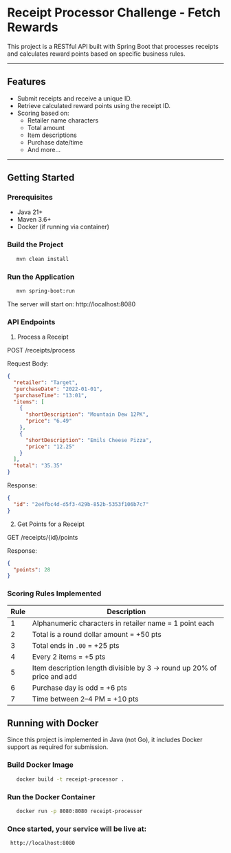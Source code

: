 # Receipt Processor Challenge - Fetch Rewards

This project is a RESTful API built with Spring Boot that processes receipts and calculates reward points based on specific business rules.

---

## Features

- Submit receipts and receive a unique ID.
- Retrieve calculated reward points using the receipt ID.
- Scoring based on:
  - Retailer name characters
  - Total amount
  - Item descriptions
  - Purchase date/time
  - And more...

---

##  Getting Started

### Prerequisites

- Java 21+
- Maven 3.6+
- Docker (if running via container)

###  Build the Project

```bash
   mvn clean install
```
### Run the Application
```bash
   mvn spring-boot:run
```

The server will start on:
http://localhost:8080

### API Endpoints
1. Process a Receipt
   
  POST /receipts/process

Request Body:
```json
{
  "retailer": "Target",
  "purchaseDate": "2022-01-01",
  "purchaseTime": "13:01",
  "items": [
    {
      "shortDescription": "Mountain Dew 12PK",
      "price": "6.49"
    },
    {
      "shortDescription": "Emils Cheese Pizza",
      "price": "12.25"
    }
  ],
  "total": "35.35"
}
```

Response:
```json
{
  "id": "2e4fbc4d-d5f3-429b-852b-5353f106b7c7"
}
```

2. Get Points for a Receipt
   
  GET /receipts/{id}/points

Response:
```json
{
  "points": 28
}
```
### Scoring Rules Implemented

| Rule  | Description                                                                 |
|-------|-----------------------------------------------------------------------------|
|  1  | Alphanumeric characters in retailer name = 1 point each                     |
|  2  | Total is a round dollar amount = +50 pts                                     |
|  3  | Total ends in `.00` = +25 pts                                                |
|  4  | Every 2 items = +5 pts                                                       |
|  5  | Item description length divisible by 3 → round up 20% of price and add      |
|  6  | Purchase day is odd = +6 pts                                                 |
|  7  | Time between 2–4 PM = +10 pts                                                |


## Running with Docker

Since this project is implemented in Java (not Go), it includes Docker support as required for submission.

### Build Docker Image

```bash
   docker build -t receipt-processor .
```
###  Run the Docker Container

```bash
   docker run -p 8080:8080 receipt-processor
```

### Once started, your service will be live at:
```arduino
 http://localhost:8080
```
